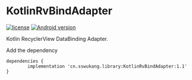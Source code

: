 # KotlinRvBindAdapter
[![license](https://img.shields.io/github/license/mashape/apistatus.svg)](http://www.mit.edu/)
[![Android version](https://img.shields.io/badge/API-14%2B-green.svg)](https://developer.android.com/reference/classes)

Kotlin RecyclerView DataBinding Adapter.

Add the dependency

	dependencies {
	        implementation 'cn.sswukang.library:KotlinRvBindAdapter:1.1'
	}